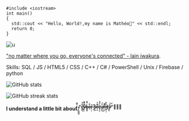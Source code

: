 ```
#include <iostream>
int main()
{
  std::cout << "Hello, World!,my name is Mathéo👋" << std::endl;
  return 0;
}
```
![u](https://i.imgur.com/0IQJ4CJ.gif)

["no matter where you go, everyone's connected" - lain iwakura](https://www.youtube.com/watch?v=VfM6HMXTNCs/).

Skills: SQL / JS / HTML5 / CSS / C++ / C# / PowerShell / Unix / Firebase / python

 
![GitHub stats](https://github-readme-stats.vercel.app/api?username=goldenoreosandwich&show_icons=true)  

![GitHub streak stats](https://streak-stats.demolab.com/?user=goldenoreosandwich)  

**I understand a little bit about ̸͈̪͈͔̀͗̎̑̕<sup>"c̸̼͇̿̍̚͝ͅy̶̰̲̌̑̒̏b̵̻̳̤̾͒͒e̵̦̿͛r̷͙̠̹̊ ̷̭̙͌ŝ̴̥̗̤e̴̜̯͌̈̉͘c̴̡̗̗͛͛͌̊u̸̗̪̾̈́͜r̵̦͔̈͂̑i̴̧̬͕̦͋̌t̴̮͛y̷̧̞͂͗͝"🧑🏻‍💻 </sup>**
